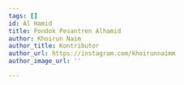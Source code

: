 ```yaml
---
tags: []
id: Al Hamid
title: Pondok Pesantren Alhamid
author: Khoirun Naim
author_title: Kontributor
author_url: https://instagram.com/khoirunnaimm
author_image_url: ''

---
```

